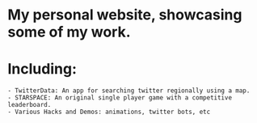 # My personal website, showcasing some of my work.
# Including:
    - TwitterData: An app for searching twitter regionally using a map.
    - STARSPACE: An original single player game with a competitive leaderboard.
    - Various Hacks and Demos: animations, twitter bots, etc

